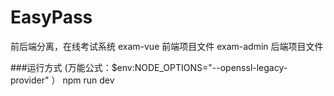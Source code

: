 # EasyPass
前后端分离，在线考试系统
exam-vue  前端项目文件
exam-admin 后端项目文件

###运行方式
(万能公式：$env:NODE_OPTIONS="--openssl-legacy-provider" ）
npm run dev
